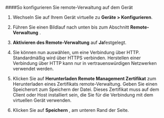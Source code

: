 
####<a name="to-configure-remote-management-on-the-device"></a>So konfigurieren Sie remote-Verwaltung auf dem Gerät

1. Wechseln Sie auf Ihrem Gerät virtuelle zu **Geräte > Konfigurieren**.

2. Führen Sie einen Bildlauf nach unten bis zum Abschnitt **Remote-Verwaltung** .

3. **Aktivieren des Remote-Verwaltung** auf **Ja**festgelegt.

4. Sie können nun auswählen, um eine Verbindung über HTTP. Standardmäßig wird über HTTPS verbinden. Herstellen einer Verbindung über HTTP kann nur in vertrauenswürdigen Netzwerken verwendet werden.

5. Klicken Sie auf **Herunterladen Remote Management Zertifikat** zum Herunterladen eines Zertifikats remote-Verwaltung. Geben Sie einen Speicherort zum Speichern der Datei. Dieses Zertifikat muss auf dem Client oder Host installiert sein, die Sie für die Verbindung mit dem virtuellen Gerät verwenden.

6. Klicken Sie auf **Speichern** , am unteren Rand der Seite.